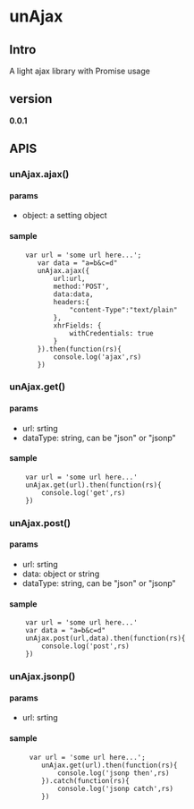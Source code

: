 # unAjax

## Intro
A light ajax library with Promise usage


## version

**0.0.1**


## APIS


### unAjax.ajax()

#### params
* object: a setting object

#### sample

````
    var url = 'some url here...';
       var data = "a=b&c=d"
       unAjax.ajax({
           url:url,
           method:'POST',
           data:data,
           headers:{
               "content-Type":"text/plain"
           },
           xhrFields: {
               withCredentials: true
           }
       }).then(function(rs){
           console.log('ajax',rs)
       })
````


### unAjax.get()

#### params
* url: srting
* dataType: string, can be "json" or "jsonp"

#### sample

````
    var url = 'some url here...'
    unAjax.get(url).then(function(rs){
        console.log('get',rs)
    })
````


### unAjax.post()

#### params
* url: srting
* data: object or string
* dataType: string, can be "json" or "jsonp"

#### sample

````
    var url = 'some url here...'
    var data = "a=b&c=d"
    unAjax.post(url,data).then(function(rs){
        console.log('post',rs)
    })
````

### unAjax.jsonp()

#### params
* url: srting

#### sample

````
     var url = 'some url here...';
        unAjax.get(url).then(function(rs){
            console.log('jsonp then',rs)
        }).catch(function(rs){
            console.log('jsonp catch',rs)
        })
````